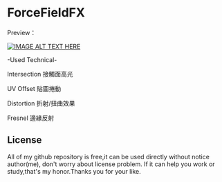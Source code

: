 # ForceFieldFX

Preview：

[![IMAGE ALT TEXT HERE](http://img.youtube.com/vi/wbL2FCxlCe4/0.jpg)](https://www.youtube.com/watch?v=wbL2FCxlCe4)

-Used Technical-

  Intersection 接觸面高光
  
  UV Offset 貼圖捲動
  
  Distortion 折射/扭曲效果
  
  Fresnel 邊緣反射
  
## License 
All of my github repository is free,it can be used directly without notice author(me), don't worry about license problem.
If it can help you work or study,that's my honor.Thanks you for your like.
